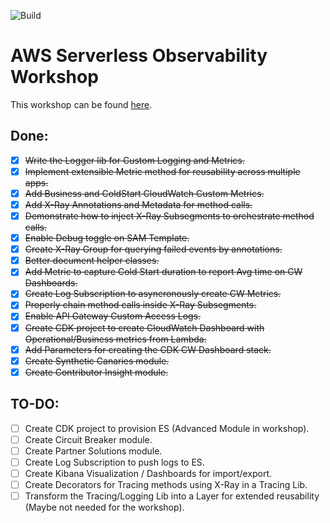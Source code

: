 ![Build](https://github.com/aws-samples/serverless-observability-workshop/workflows/Build/badge.svg)

# AWS Serverless Observability Workshop 

This workshop can be found [here](http://observability.serverlessworkshops.io/).

## Done:

- [x] ~~Write the Logger lib for Custom Logging and Metrics.~~
- [x] ~~Implement extensible Metric method for reusability across multiple apps.~~
- [x] ~~Add Business and ColdStart CloudWatch Custom Metrics.~~
- [x] ~~Add X-Ray Annotations and Metadata for method calls.~~
- [x] ~~Demonstrate how to inject X-Ray Subsegments to orchestrate method calls.~~
- [x] ~~Enable Debug toggle on SAM Template.~~
- [x] ~~Create X-Ray Group for querying failed events by annotations.~~
- [x] ~~Better document helper classes.~~
- [X] ~~Add Metric to capture Cold Start duration to report Avg time on CW Dashboards.~~
- [X] ~~Create Log Subscription to asyncronously create CW Metrics.~~
- [X] ~~Properly chain method calls inside X-Ray Subsegments.~~
- [X] ~~Enable API Gateway Custom Access Logs.~~
- [X] ~~Create CDK project to create CloudWatch Dashboard with Operational/Business metrics from Lambda.~~
- [X] ~~Add Parameters for creating the CDK CW Dashboard stack.~~
- [X] ~~Create Synthetic Canaries module.~~
- [X] ~~Create Contributor Insight module.~~

## TO-DO:

- [ ] Create CDK project to provision ES (Advanced Module in workshop).
- [ ] Create Circuit Breaker module.
- [ ] Create Partner Solutions module.
- [ ] Create Log Subscription to push logs to ES.
- [ ] Create Kibana Visualization / Dashboards for import/export.
- [ ] Create Decorators for Tracing methods using X-Ray in a Tracing Lib.
- [ ] Transform the Tracing/Logging Lib into a Layer for extended reusability (Maybe not needed for the workshop).
